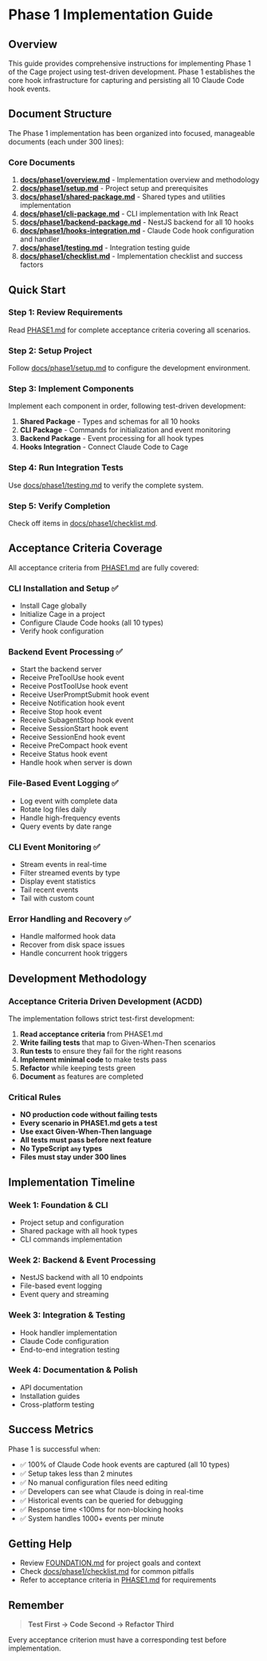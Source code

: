 # Phase 1 Implementation Guide

## Overview

This guide provides comprehensive instructions for implementing Phase 1 of the Cage project using test-driven development. Phase 1 establishes the core hook infrastructure for capturing and persisting all 10 Claude Code hook events.

## Document Structure

The Phase 1 implementation has been organized into focused, manageable documents (each under 300 lines):

### Core Documents

1. **[docs/phase1/overview.md](docs/phase1/overview.md)** - Implementation overview and methodology
2. **[docs/phase1/setup.md](docs/phase1/setup.md)** - Project setup and prerequisites
3. **[docs/phase1/shared-package.md](docs/phase1/shared-package.md)** - Shared types and utilities implementation
4. **[docs/phase1/cli-package.md](docs/phase1/cli-package.md)** - CLI implementation with Ink React
5. **[docs/phase1/backend-package.md](docs/phase1/backend-package.md)** - NestJS backend for all 10 hooks
6. **[docs/phase1/hooks-integration.md](docs/phase1/hooks-integration.md)** - Claude Code hook configuration and handler
7. **[docs/phase1/testing.md](docs/phase1/testing.md)** - Integration testing guide
8. **[docs/phase1/checklist.md](docs/phase1/checklist.md)** - Implementation checklist and success factors

## Quick Start

### Step 1: Review Requirements

Read [PHASE1.md](PHASE1.md) for complete acceptance criteria covering all scenarios.

### Step 2: Setup Project

Follow [docs/phase1/setup.md](docs/phase1/setup.md) to configure the development environment.

### Step 3: Implement Components

Implement each component in order, following test-driven development:

1. **Shared Package** - Types and schemas for all 10 hooks
2. **CLI Package** - Commands for initialization and event monitoring
3. **Backend Package** - Event processing for all hook types
4. **Hooks Integration** - Connect Claude Code to Cage

### Step 4: Run Integration Tests

Use [docs/phase1/testing.md](docs/phase1/testing.md) to verify the complete system.

### Step 5: Verify Completion

Check off items in [docs/phase1/checklist.md](docs/phase1/checklist.md).

## Acceptance Criteria Coverage

All acceptance criteria from [PHASE1.md](PHASE1.md) are fully covered:

### CLI Installation and Setup ✅

- Install Cage globally
- Initialize Cage in a project
- Configure Claude Code hooks (all 10 types)
- Verify hook configuration

### Backend Event Processing ✅

- Start the backend server
- Receive PreToolUse hook event
- Receive PostToolUse hook event
- Receive UserPromptSubmit hook event
- Receive Notification hook event
- Receive Stop hook event
- Receive SubagentStop hook event
- Receive SessionStart hook event
- Receive SessionEnd hook event
- Receive PreCompact hook event
- Receive Status hook event
- Handle hook when server is down

### File-Based Event Logging ✅

- Log event with complete data
- Rotate log files daily
- Handle high-frequency events
- Query events by date range

### CLI Event Monitoring ✅

- Stream events in real-time
- Filter streamed events by type
- Display event statistics
- Tail recent events
- Tail with custom count

### Error Handling and Recovery ✅

- Handle malformed hook data
- Recover from disk space issues
- Handle concurrent hook triggers

## Development Methodology

### Acceptance Criteria Driven Development (ACDD)

The implementation follows strict test-first development:

1. **Read acceptance criteria** from PHASE1.md
2. **Write failing tests** that map to Given-When-Then scenarios
3. **Run tests** to ensure they fail for the right reasons
4. **Implement minimal code** to make tests pass
5. **Refactor** while keeping tests green
6. **Document** as features are completed

### Critical Rules

- **NO production code without failing tests**
- **Every scenario in PHASE1.md gets a test**
- **Use exact Given-When-Then language**
- **All tests must pass before next feature**
- **No TypeScript `any` types**
- **Files must stay under 300 lines**

## Implementation Timeline

### Week 1: Foundation & CLI

- Project setup and configuration
- Shared package with all hook types
- CLI commands implementation

### Week 2: Backend & Event Processing

- NestJS backend with all 10 endpoints
- File-based event logging
- Event query and streaming

### Week 3: Integration & Testing

- Hook handler implementation
- Claude Code configuration
- End-to-end integration testing

### Week 4: Documentation & Polish

- API documentation
- Installation guides
- Cross-platform testing

## Success Metrics

Phase 1 is successful when:

- ✅ 100% of Claude Code hook events are captured (all 10 types)
- ✅ Setup takes less than 2 minutes
- ✅ No manual configuration files need editing
- ✅ Developers can see what Claude is doing in real-time
- ✅ Historical events can be queried for debugging
- ✅ Response time <100ms for non-blocking hooks
- ✅ System handles 1000+ events per minute

## Getting Help

- Review [FOUNDATION.md](FOUNDATION.md) for project goals and context
- Check [docs/phase1/checklist.md](docs/phase1/checklist.md) for common pitfalls
- Refer to acceptance criteria in [PHASE1.md](PHASE1.md) for requirements

## Remember

> **Test First → Code Second → Refactor Third**

Every acceptance criterion must have a corresponding test before implementation.
